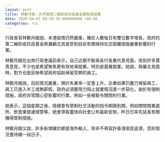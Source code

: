 ```yaml
---
layout: post
title: 林鄭月娥：外界冀第二輪防疫抗疫基金重點保就業
date: 2020-04-07 09:50:20.000000000 +08:00
categories: rss
---
```


行政長官林鄭月娥說，本港疫情仍然嚴重，確診人數每日有雙位數字增長，政府的第二輪防疫抗疫基金將兼顧尤其是受到目前有關保持社交距離措施嚴重影響的行業。

林鄭月娥在出席行政會議前表示，自己近期不斷與各行各業代表見面，收到許多寶貴意見，不少也是希望聚焦更有效地保就業，特別是基層就業。她說，與僱主見面時，對方也是反映希望政府協助保留受聘的員工。

林鄭月娥說，目前情況嚴重，預計失業率一定會上升，企業如果仍盡力保留員工，員工已進入半工或無薪假，政府必須要用力阻止就業情況進一步惡化，由於有強制措施，政府非常關心受影響的行業，例如一些被勒令關閉的行業。

她表示，這個星期之後，陸續會有管制社交活動的指令期限到期，例如關閉商業處所、飲食業營運規管等，她會爭取盡快向社會公布最新安排，昨日已率先延長有關機場管制措施。

林鄭月娥又說，許多新增確診都是海外輸入，除非不再容許香港居民返港，否則情況會持續一段日子。
